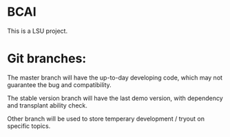 # BCAI
This is a LSU project.

# Git branches:
The master branch will have the up-to-day developing code, which may not guarantee the bug and compatibility.

The stable version branch will have the last demo version, with dependency and transplant ability check.

Other branch will be used to store temperary development / tryout on specific topics.
